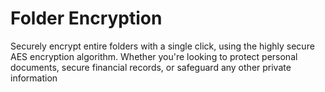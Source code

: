 # Folder Encryption

Securely encrypt entire folders with a single click, using the highly secure AES encryption algorithm.
Whether you're looking to protect personal documents, secure financial records, or safeguard any other private information
